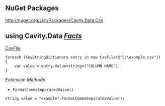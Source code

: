 ## NuGet Packages ##

http://nuget.org/List/Packages/Cavity.Data.Csv

## using Cavity.Data _[Facts](http://code.google.com/p/cavity/source/browse/#svn%2Ftrunk%2Fsrc%2FCavity%20Data%20(CSV)%2FClass%20Libraries%2FData.Csv.Facts%2FData)_ ##

[CsvFile](http://code.google.com/p/cavity/source/browse/trunk/src/Cavity%20Data%20(CSV)/Class%20Libraries/Data.Csv/Data/CsvFile.cs)

```
foreach (KeyStringDictionary entry in new CsvFile(@"C:\example.csv"))
{
    var value = entry.Value<string>("COLUMN NAME");
}
```

_Extension Methods_

  * `FormatCommaSeparatedValue()`

```
string value = "example".FormatCommaSeparatedValue();
```